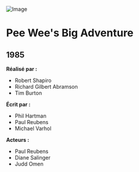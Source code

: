 ![Image](https://upload.wikimedia.org/wikipedia/en/e/e1/Peeweebigadventure.jpg)
# Pee Wee's Big Adventure
## 1985

**Réalisé par :**
* Robert Shapiro
* Richard Gilbert Abramson
* Tim Burton

**Écrit par :**
* Phil Hartman
* Paul Reubens
* Michael Varhol

**Acteurs :**
* Paul Reubens
* Diane Salinger
* Judd Omen
